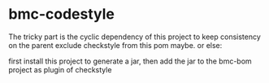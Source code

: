 # bmc-codestyle

The tricky part is the cyclic dependency of this project to keep consistency on the parent
exclude checkstyle from this pom maybe. or else:

first install this project to generate a jar, then add the jar to the bmc-bom project as plugin of checkstyle